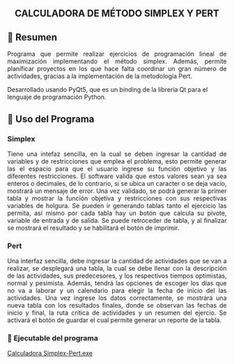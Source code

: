 <h2 align="center">
  CALCULADORA DE MÉTODO SIMPLEX Y PERT
</h2>

## 📄 Resumen

<p align="justify">
  Programa que permite realizar ejercicios de programación lineal de maximización implementando el método simplex. Además, permite planificar proyectos en los que hace falta coordinar un gran número de actividades, gracias a la implementación de la metodología Pert.
  
  Desarrollado usando PyQt5, que es un binding de la librería Qt para el lenguaje de programación Python.
</p>

## 📜 Uso del Programa
<h3>Simplex</h3>
<p align="justify">
  Tiene una intefaz sencilla, en la cual se deben ingresar la cantidad de variables y de restricciones que emplea el problema, 
  esto permite generar las el espacio para que el usuario ingrese su función objetivo y las diferentes restricciones. El software valida 
  que estos valores sean ya sea enteros o decimales, de lo contrario, si se ubica un caracter o se deja vacío, mostrará un mensaje de error.
  Una vez validado, se podrá generar la primer tabla y mostrar la función objetiva y restricciones con sus respectivas variables de holgura.
  Se pueden ir generando tablas tanto el ejercicio las permita, así mismo por cada tabla hay un botón que calcula su pivote, variable de entrada y de salida.
  Se puede retroceder de tabla, y al finalizar se mostrará el resultado y se habilitará el botón de imprimir.
</p>

<h3>Pert</h3>
<p align="justify">
  Una interfaz sencilla, debe ingresar la cantidad de actividades que se van a realizar, se desplegará una tabla, la cual se debe llenar con la descripción de las actividades, sus predecesores, y los respectivos tiempos optimistas, normal y pesimista. Además, tendrá las opciones de escoger los días que no va a laborar y un calendario para elegir la fecha de inicio del las actividades.
  Una vez ingrese los datos correctamente, se mostrará una nueva tabla con los resultados finales, donde se observan las fechas de inicio y final, la ruta crítica de actividades y un resumen del ejercio. Se activará el botón de guardar el cual permite generar un reporte de la tabla.
</p>

### 🔨 Ejecutable del programa

[Calculadora Simplex-Pert.exe](https://github.com/jadrianzc/calculadora-metodo-simplex/releases/download/v.1.0/Calculadora.Simplex-Pert.exe)
